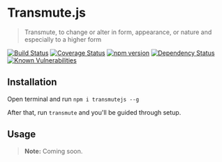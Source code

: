 # Transmute.js

> Transmute, to change or alter in form, appearance, or nature and especially to a higher form

[![Build Status](https://travis-ci.org/transmutejs/core.svg?branch=master)](https://travis-ci.org/transmutejs/core) [![Coverage Status](https://coveralls.io/repos/github/transmutejs/core/badge.svg?branch=master)](https://coveralls.io/github/transmutejs/core?branch=master) [![npm version](https://badge.fury.io/js/transmutejs.svg)](https://www.npmjs.com/package/transmutejs) [![Dependency Status](https://gemnasium.com/badges/github.com/transmutejs/core.svg)](https://gemnasium.com/github.com/transmutejs/core) [![Known Vulnerabilities](https://snyk.io/test/github/transmutejs/core/badge.svg)](https://snyk.io/test/github/transmutejs/core)

## Installation

Open terminal and run `npm i transmutejs --g`

After that, run `transmute` and you'll be guided through setup.

## Usage

> **Note:** Coming soon.
